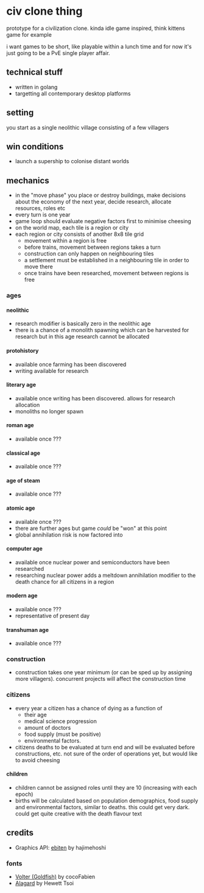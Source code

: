 # civ clone thing

prototype for a civilization clone. kinda idle game inspired, think kittens game for example

i want games to be short, like playable within a lunch time and for now it's just going to be a PvE single player affair.

## technical stuff

- written in golang
- targetting all contemporary desktop platforms

## setting

you start as a single neolithic village consisting of a few villagers

## win conditions

- launch a supership to colonise distant worlds

## mechanics

- in the "move phase" you place or destroy buildings, make decisions about the economy of the next year, decide research, allocate resources, roles etc
- every turn is one year
- game loop should evaluate negative factors first to minimise cheesing
- on the world map, each tile is a region or city
- each region or city consists of another 8x8 tile grid
	- movement within a region is free
	- before trains, movement between regions takes a turn
	- construction can only happen on neighbouring tiles
	- a settlement must be established in a neighbouring tile in order to move there
	- once trains have been researched, movement between regions is free

### ages

#### neolithic
- research modifier is basically zero in the neolithic age
- there is a chance of a monolith spawning which can be harvested for research but in this age research cannot be allocated

#### protohistory
- available once farming has been discovered
- writing available for research

#### literary age
- available once writing has been discovered. allows for research allocation
- monoliths no longer spawn

#### roman age
- available once ???

#### classical age
- available once ???

#### age of steam
- available once ???

#### atomic age
- available once ???
- there are further ages but game _could_ be "won" at this point
- global annihilation risk is now factored into 

#### computer age
- available once nuclear power and semiconductors have been researched
- researching nuclear power adds a meltdown annihilation modifier to the death chance for all citizens in a region

#### modern age
- available once ???
- representative of present day

#### transhuman age
- available once ???

### construction
- construction takes one year minimum (or can be sped up by assigning more villagers). concurrent projects will affect the construction time

### citizens
- every year a citizen has a chance of dying as a function of 
 	- their age
	- medical science progression
	- amount of doctors 
	- food supply (must be positive) 
	- environmental factors. 
- citizens deaths to be evaluated at turn end and will be evaluated before constructions, etc. not sure of the order of operations yet, but would like to avoid cheesing

#### children
- children cannot be assigned roles until they are 10 (increasing with each epoch)
- births will be calculated based on population demographics, food supply and environmental factors, similar to deaths. this could get very dark. could get quite creative with the death flavour text 

## credits

- Graphics API: [ebiten](https://ebiten.org) by hajimehoshi

### fonts
- [Volter (Goldfish)](https://www.dafont.com/volter-goldfish.font) by cocoFabien
- [Alagard](https://www.dafont.com/alagard.font) by Hewett Tsoi